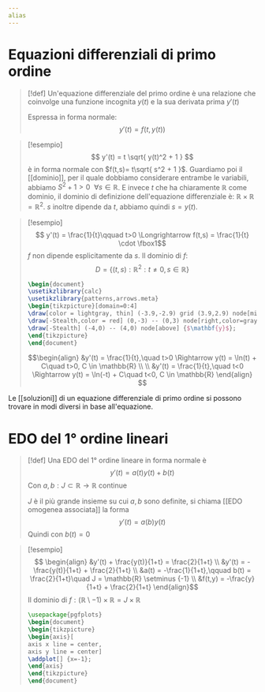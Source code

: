 ```yaml
---
alias
---
```

# Equazioni differenziali di primo ordine

>[!def]
>Un'equazione differenziale del primo ordine è una relazione che coinvolge una funzione incognita $y(t)$ e la sua derivata prima $y'(t)$
>
>Espressa in forma normale:
>$$ y'(t) = f(t,y(t)) $$


>[!esempio]
>$$ y'(t) = t \sqrt{ y(t)^2 + 1 } $$
>è in forma normale con $f(t,s)= t\sqrt{ s^2 + 1 }$.
>Guardiamo poi il [[dominio]], per il quale dobbiamo considerare entrambe le variabili, abbiamo $S^2 + 1>0\ \ \forall s \in \mathbb{R}$.
>E invece $t$ che ha chiaramente $\mathbb{R}$ come dominio, il dominio di definizione dell'equazione differenziale è: $\mathbb{R} \times \mathbb{R} = \mathbb{R}^2$.
> $s$ inoltre dipende da $t$, abbiamo quindi $s = y(t)$.

>[!esempio]
>$$ y'(t) = \frac{1}{t}\qquad t>0  \Longrightarrow f(t,s) = \frac{1}{t} \cdot \fbox1$$
>$f$ non dipende esplicitamente da $s$. Il dominio di $f$:
>$$D = \{(t,s) : \mathbb{R}^2 : t \neq 0, s \in \mathbb{R}\} $$
>
>```tikz
>\begin{document}
>\usetikzlibrary{calc}
>\usetikzlibrary{patterns,arrows.meta}
>\begin{tikzpicture}[domain=0:4]
>\draw[color = lightgray, thin] (-3.9,-2.9) grid (3.9,2.9) node[midway, below left]{$\mathbf{0}$};
>\draw[-Stealth,color = red] (0,-3) -- (0,3) node[right,color=gray] {$\mathbf{x}$};
>\draw[-Stealth] (-4,0) -- (4,0) node[above] {$\mathbf{y}$};
>\end{tikzpicture}
>\end{document}
>```
>$$\begin{align}
>&y'(t) = \frac{1}{t},\quad t>0 \Rightarrow y(t) = \ln(t) + C\quad t>0, C \in \mathbb{R} \\ \\
>&y'(t) = \frac{1}{t},\quad t<0 \Rightarrow y(t) = \ln(-t) + C\quad t<0, C \in \mathbb{R}
>\end{align}
>$$

Le [[soluzioni]] di un equazione differenziale di primo ordine si possono trovare in modi diversi in base all'equazione.


# EDO del 1° ordine lineari

>[!def]
>Una EDO del 1° ordine lineare in forma normale è
>$$ y'(t) = a(t)y(t) + b(t) $$
>Con $a,b : J \subset \mathbb{R} \to \mathbb{R}$ continue
>
>$J$ è il più grande insieme su cui $a,b$ sono definite, si chiama [[EDO omogenea associata]] la forma
>$$ y'(t) = a(b)y(t) $$
>Quindi con $b(t) = 0$

>[!esempio]
>$$ \begin{align}
>&y'(t) + \frac{y(t)}{1+t} = \frac{2}{1+t}  \\
>&y'(t) = -\frac{y(t)}{1+t} + \frac{2}{1+t}  \\
>&a(t) = -\frac{1}{1+t},\qquad b(t) = \frac{2}{1+t}\quad J = \mathbb{R} \setminus {-1} \\
&f(t,y) = -\frac{y}{1+t} + \frac{2}{1+t}
>\end{align}$$
>Il dominio di $f : (\mathbb{R} \setminus {-1}) \times \mathbb{R} = J \times \mathbb{R}$
>
>```tikz
>\usepackage{pgfplots}
>\begin{document}
>\begin{tikzpicture}
>\begin{axis}[
>axis x line = center,
>axis y line = center]
>\addplot[] {x=-1};
>\end{axis}
>\end{tikzpicture}
>\end{document}
>```


